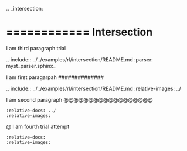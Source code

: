 .. _intersection:

============
Intersection
============

I am third paragraph trial

.. include:: ../../examples/rl/intersection/README.md
   :parser: myst_parser.sphinx_

I am first paragarpah ##############

.. include:: ../../examples/rl/intersection/README.md
   :relative-images: ../


I am second paragraph @@@@@@@@@@@@@@@@@@

```{include} ../../examples/rl/intersection/README.md
:relative-docs: ../
:relative-images:
```

@ I am fourth trial attempt

```{include} ../../examples/rl/intersection/README.md
:relative-docs:
:relative-images:
```